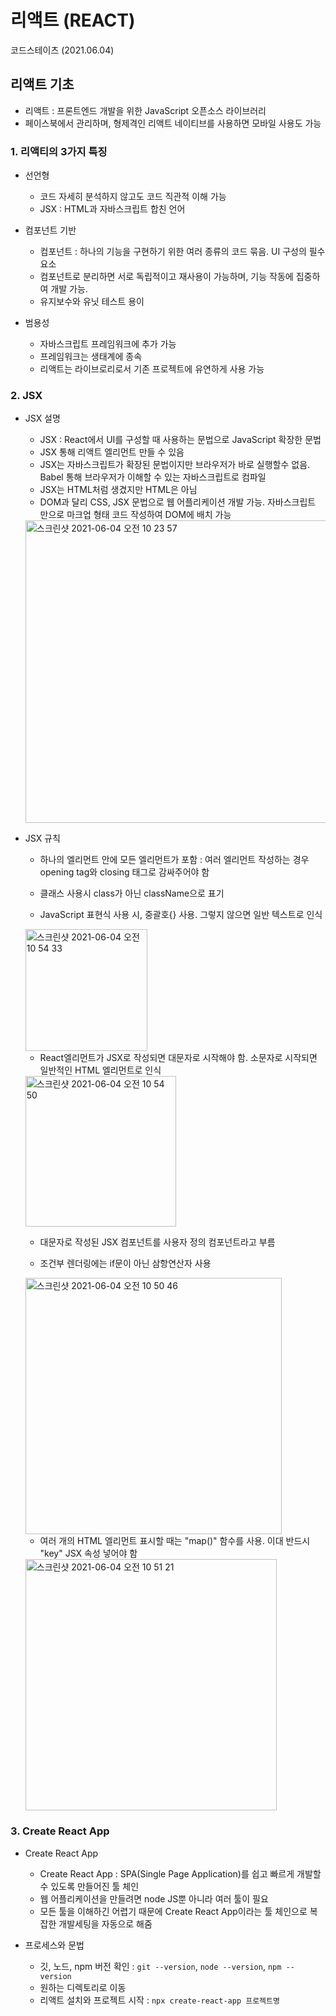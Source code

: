 # 리액트 (REACT)
코드스테이츠 (2021.06.04)


## 리액트 기초
- 리액트 : 프론트엔드 개발을 위한 JavaScript 오픈소스 라이브러리
- 페이스북에서 관리하며, 형제격인 리액트 네이티브를 사용하면 모바일 사용도 가능

### 1. 리액티의 3가지 특징

- 선언형
  - 코드 자세히 분석하지 않고도 코드 직관적 이해 가능
  - JSX : HTML과 자바스크립트 합친 언어

- 컴포넌트 기반
  - 컴포넌트 : 하나의 기능을 구현하기 위한 여러 종류의 코드 묶음. UI 구성의 필수 요소
  - 컴포넌트로 분리하면 서로 독립적이고 재사용이 가능하며, 기능 작동에 집중하여 개발 가능. 
  - 유지보수와 유닛 테스트 용이

- 범용성
  - 자바스크립트 프레임워크에 추가 가능
  - 프레임워크는 생태계에 종속
  - 리액트는 라이브로리로서 기존 프로젝트에 유연하게 사용 가능

### 2. JSX

- JSX 설명
  - JSX : React에서 UI를 구성할 때 사용하는 문법으로 JavaScript 확장한 문법
  - JSX 통해 리액트 엘리먼트 만들 수 있음
  - JSX는 자바스크립트가 확장된 문법이지만 브라우저가 바로 실행할수 없음. Babel 통해 브라우저가 이해할 수 있는 자바스크립트로 컴파일
  - JSX는 HTML처럼 생겼지만 HTML은 아님
  -  DOM과 달리 CSS, JSX 문법으로 웹 어플리케이션 개발 가능. 자바스크립트 만으로 마크업 형태 코드 작성하여 DOM에 배치 가능
  <img width="484" alt="스크린샷 2021-06-04 오전 10 23 57" src="https://user-images.githubusercontent.com/80403988/120925185-67d0ad80-c712-11eb-8649-4777d52ee1c7.png">


- JSX 규칙
  - 하나의 엘리먼트 안에 모든 엘리먼트가 포함 : 여러 엘리먼트 작성하는 경우 opening tag와 closing 태그로 감싸주어야 함

  - 클래스 사용시 class가 아닌 className으로 표기
  
  - JavaScript 표현식 사용 시, 중괄호{} 사용. 그렇지 않으면 일반 텍스트로 인식
   <img width="195" alt="스크린샷 2021-06-04 오전 10 54 33" src="https://user-images.githubusercontent.com/80403988/120925240-ab2b1c00-c712-11eb-8f01-708a74b55c9c.png">

  - React엘리먼트가 JSX로 작성되면 대문자로 시작해야 함. 소문자로 시작되면 일반적인 HTML 엘리먼트로 인식
   <img width="241" alt="스크린샷 2021-06-04 오전 10 54 50" src="https://user-images.githubusercontent.com/80403988/120925252-b8e0a180-c712-11eb-9210-f761d46e0877.png">

  - 대문자로 작성된 JSX 컴포넌트를 사용자 정의 컴포넌트라고 부름
  
  - 조건부 렌더링에는 if문이 아닌 삼항연산자 사용
   <img width="410" alt="스크린샷 2021-06-04 오전 10 50 46" src="https://user-images.githubusercontent.com/80403988/120925279-d0b82580-c712-11eb-940a-27f014dadbb2.png">
 
  - 여러 개의 HTML 엘리먼트 표시할 때는 "map()" 함수를 사용. 이대 반드시 "key" JSX 속성 넣어야 함
   <img width="402" alt="스크린샷 2021-06-04 오전 10 51 21" src="https://user-images.githubusercontent.com/80403988/120925290-ddd51480-c712-11eb-81be-aa3a860ca48a.png">


### 3. Create React App
- Create React App
  - Create React App : SPA(Single Page Application)를 쉽고 빠르게 개발할 수 있도록 만들어진 툴 체인
  - 웹 어플리케이션을 만들려면 node JS뿐 아니라 여러 툴이 필요
  - 모든 툴을 이해하긴 어렵기 때문에 Create React App이라는 툴 체인으로 복잡한 개발세팅을 자동으로 해줌

- 프로세스와 문법
  - 깃, 노드, npm 버전 확인 : ```git --version```, ```node --version```, ```npm --version```
  - 원하는 디렉토리로 이동
  - 리액트 설치와 프로젝트 시작 : ```npx create-react-app 프로젝트명```

